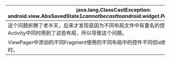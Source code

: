 | java.lang.ClassCastException: android.view.AbsSavedState$1 cannot be cast to android.widget.ProgressBar$SavedState |
| ------------------------------------------------------------ |
| 这个问题折腾了老半天，后来才发现是因为不同布局文件中有重名的控件，而且在要显示的Activity中同时用到了这些布局，所以导致这个问题。 |
| ViewPager中添加的不同Fragment使用的不同布局中的控件不同但id相同，做页面删除刷新时。 |



